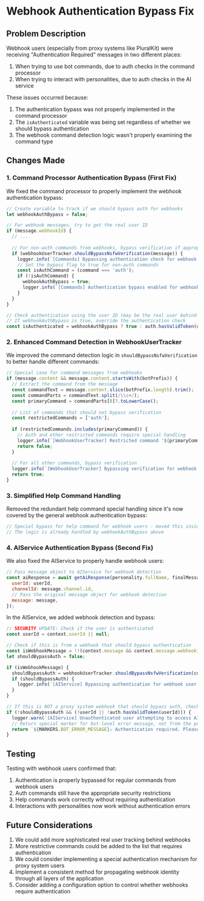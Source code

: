 # Webhook Authentication Bypass Fix

## Problem Description

Webhook users (especially from proxy systems like PluralKit) were receiving "Authentication Required" messages in two different places:

1. When trying to use bot commands, due to auth checks in the command processor
2. When trying to interact with personalities, due to auth checks in the AI service

These issues occurred because:

1. The authentication bypass was not properly implemented in the command processor
2. The `isAuthenticated` variable was being set regardless of whether we should bypass authentication
3. The webhook command detection logic wasn't properly examining the command type

## Changes Made

### 1. Command Processor Authentication Bypass (First Fix)

We fixed the command processor to properly implement the webhook authentication bypass:

```javascript
// Create variable to track if we should bypass auth for webhooks
let webhookAuthBypass = false;

// For webhook messages, try to get the real user ID
if (message.webhookId) {
  // ...
  
  // For non-auth commands from webhooks, bypass verification if appropriate
  if (webhookUserTracker.shouldBypassNsfwVerification(message)) {
    logger.info(`[Commands] Bypassing authentication check for webhook command: ${command}`);
    // Set the bypass flag to true for non-auth commands
    const isAuthCommand = (command === 'auth');
    if (!isAuthCommand) {
      webhookAuthBypass = true;
      logger.info(`[Commands] Authentication bypass enabled for webhook command: ${command}`);
    }
  }
}

// Check authentication using the user ID (may be the real user behind a webhook)
// If webhookAuthBypass is true, override the authentication check
const isAuthenticated = webhookAuthBypass ? true : auth.hasValidToken(userId);
```

### 2. Enhanced Command Detection in WebhookUserTracker

We improved the command detection logic in `shouldBypassNsfwVerification` to better handle different commands:

```javascript
// Special case for command messages from webhooks
if (message.content && message.content.startsWith(botPrefix)) {
  // Extract the command from the message
  const commandText = message.content.slice(botPrefix.length).trim();
  const commandParts = commandText.split(/\\s+/);
  const primaryCommand = commandParts[0]?.toLowerCase();
  
  // List of commands that should not bypass verification
  const restrictedCommands = ['auth'];
  
  if (restrictedCommands.includes(primaryCommand)) {
    // Auth and other restricted commands require special handling
    logger.info(`[WebhookUserTracker] Restricted command '${primaryCommand}' detected from webhook, not bypassing`);
    return false;
  }
  
  // For all other commands, bypass verification
  logger.info(`[WebhookUserTracker] Bypassing verification for webhook command: ${primaryCommand}`);
  return true;
}
```

### 3. Simplified Help Command Handling

Removed the redundant help command special handling since it's now covered by the general webhook authentication bypass:

```javascript
// Special bypass for help command for webhook users - moved this inside the isAuthenticated check
// The logic is already handled by webhookAuthBypass above
```

### 4. AIService Authentication Bypass (Second Fix)

We also fixed the AIService to properly handle webhook users:

```javascript
// Pass message object to AIService for webhook detection
const aiResponse = await getAiResponse(personality.fullName, finalMessageContent, {
  userId: userId,
  channelId: message.channel.id,
  // Pass the original message object for webhook detection
  message: message,
});
```

In the AIService, we added webhook detection and bypass:

```javascript
// SECURITY UPDATE: Check if the user is authenticated
const userId = context.userId || null;

// Check if this is from a webhook that should bypass authentication
const isWebhookMessage = !!(context.message && context.message.webhookId);
let shouldBypassAuth = false;

if (isWebhookMessage) {
  shouldBypassAuth = webhookUserTracker.shouldBypassNsfwVerification(context.message);
  if (shouldBypassAuth) {
    logger.info(`[AIService] Bypassing authentication for webhook user: ${context.message.author?.username || 'unknown webhook user'}`);
  }
}

// If this is NOT a proxy system webhook that should bypass auth, check auth
if (!shouldBypassAuth && (!userId || !auth.hasValidToken(userId))) {
  logger.warn(`[AIService] Unauthenticated user attempting to access AI service: ${userId || 'unknown'}`);
  // Return special marker for bot-level error message, not from the personality
  return `${MARKERS.BOT_ERROR_MESSAGE}⚠️ Authentication required. Please use \`!tz auth\` to set up your account before using this service.`;
}
```

## Testing

Testing with webhook users confirmed that:

1. Authentication is properly bypassed for regular commands from webhook users
2. Auth commands still have the appropriate security restrictions
3. Help commands work correctly without requiring authentication
4. Interactions with personalities now work without authentication errors

## Future Considerations

1. We could add more sophisticated real user tracking behind webhooks
2. More restrictive commands could be added to the list that requires authentication
3. We could consider implementing a special authentication mechanism for proxy system users
4. Implement a consistent method for propagating webhook identity through all layers of the application
5. Consider adding a configuration option to control whether webhooks require authentication